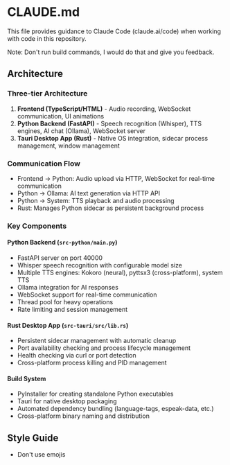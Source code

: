 # CLAUDE.md

This file provides guidance to Claude Code (claude.ai/code) when working with code in this repository.

Note: Don't run build commands, I would do that and give you feedback.

## Architecture

### Three-tier Architecture
1. **Frontend (TypeScript/HTML)** - Audio recording, WebSocket communication, UI animations
2. **Python Backend (FastAPI)** - Speech recognition (Whisper), TTS engines, AI chat (Ollama), WebSocket server
3. **Tauri Desktop App (Rust)** - Native OS integration, sidecar process management, window management

### Communication Flow
- Frontend → Python: Audio upload via HTTP, WebSocket for real-time communication
- Python → Ollama: AI text generation via HTTP API
- Python → System: TTS playback and audio processing
- Rust: Manages Python sidecar as persistent background process

### Key Components

#### Python Backend (`src-python/main.py`)
- FastAPI server on port 40000
- Whisper speech recognition with configurable model size
- Multiple TTS engines: Kokoro (neural), pyttsx3 (cross-platform), system TTS
- Ollama integration for AI responses
- WebSocket support for real-time communication
- Thread pool for heavy operations
- Rate limiting and session management

#### Rust Desktop App (`src-tauri/src/lib.rs`)
- Persistent sidecar management with automatic cleanup
- Port availability checking and process lifecycle management
- Health checking via curl or port detection
- Cross-platform process killing and PID management

#### Build System
- PyInstaller for creating standalone Python executables
- Tauri for native desktop packaging
- Automated dependency bundling (language-tags, espeak-data, etc.)
- Cross-platform binary naming and distribution

## Style Guide

- Don't use emojis

